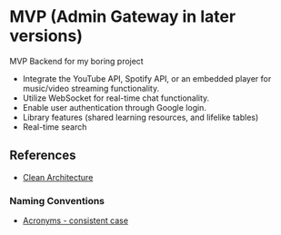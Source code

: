 # MVP (Admin Gateway in later versions)

MVP Backend for my boring project

- Integrate the YouTube API, Spotify API, or an embedded player for music/video streaming functionality.
- Utilize WebSocket for real-time chat functionality.
- Enable user authentication through Google login.
- Library features (shared learning resources, and lifelike tables)
- Real-time search

## References

- [Clean Architecture](https://medium.com/@rayato159/how-to-implement-clean-architecture-in-golang-en-f50d66378ebf)

### Naming Conventions

- [Acronyms - consistent case](https://go.dev/wiki/CodeReviewComments#initialisms)